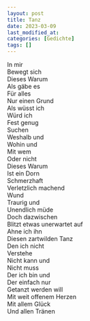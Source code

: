 ```yaml
---
layout: post
title: Tanz
date: 2023-03-09
last_modified_at:
categories: [Gedichte]
tags: []
---
```


In mir  
Bewegt sich  
Dieses Warum  
Als gäbe es  
Für alles  
Nur einen Grund  
Als wüsst ich  
Würd ich  
Fest genug  
Suchen  
Weshalb und  
Wohin und  
Mit wem  
Oder nicht  
Dieses Warum  
Ist ein Dorn  
Schmerzhaft  
Verletzlich machend  
Wund  
Traurig und  
Unendlich müde  
Doch dazwischen  
Blitzt etwas unerwartet auf  
Ahne ich ihn  
Diesen zartwilden Tanz  
Den ich nicht  
Verstehe  
Nicht kann und  
Nicht muss  
Der ich bin und  
Der einfach nur  
Getanzt werden will  
Mit weit offenem Herzen  
Mit allem Glück  
Und allen Tränen